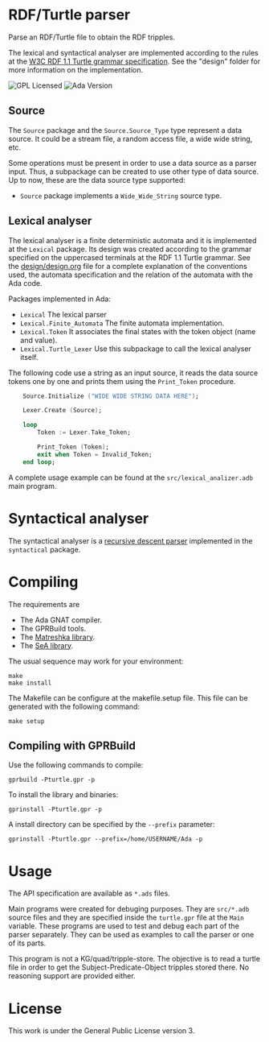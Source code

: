 # RDF/Turtle parser
Parse an RDF/Turtle file to obtain the RDF tripples.

The lexical and syntactical analyser are implemented according to the rules at the [W3C RDF 1.1 Turtle grammar specification](https://www.w3.org/TR/2014/REC-turtle-20140225/#sec-grammar). See the "design" folder for more information on the implementation.

![GPL Licensed](https://img.shields.io/badge/License-GPLv3-informational?logo=gnu) ![Ada Version](https://img.shields.io/badge/Ada-2012-informational)

## Source
The `Source` package and the `Source.Source_Type` type represent a data source. It could be a stream file, a random access file, a wide wide string, etc. 

Some operations must be present in order to use a data source as a parser input. Thus, a subpackage can be created to use other type of data source. Up to now, these are the data source type supported:

- `Source` package implements a `Wide_Wide_String` source type.

## Lexical analyser
The lexical analyser is a finite deterministic automata and it is implemented at the `Lexical` package. Its design was created according to the grammar specified on the uppercased terminals at the RDF 1.1 Turtle grammar. See the [design/design.org](https://github.com/cnngimenez/turtle/blob/master/design/design.org) file for a complete explanation of the conventions used, the automata specification and the relation of the automata with the Ada code.

Packages implemented in Ada:
- `Lexical` The lexical parser
- `Lexical.Finite_Automata` The finite automata implementation.
- `Lexical.Token` It associates the final states with the token object (name and value).
- `Lexical.Turtle_Lexer` Use this subpackage to call the lexical analyser itself.

The following code use a string as an input source, it reads the data source tokens one by one and prints them using the `Print_Token` procedure.

```ada
    Source.Initialize ("WIDE WIDE STRING DATA HERE");

    Lexer.Create (Source);

    loop
        Token := Lexer.Take_Token;

        Print_Token (Token);
        exit when Token = Invalid_Token;
    end loop;
```

A complete usage example can be found at the `src/lexical_analizer.adb` main program.

# Syntactical analyser
The syntactical analyser is a [recursive descent parser](https://en.wikipedia.org/wiki/Recursive_descent_parser) implemented in the `syntactical` package.

# Compiling
The requirements are

- The Ada GNAT compiler. 
- The GPRBuild tools.
- The [Matreshka library](https://forge.ada-ru.org/matreshka).
- The [SeA library](https://github.com/cnngimenez/SeA).

The usual sequence may work for your environment:

```
make
make install
```

The Makefile can be configure at the makefile.setup file. This file can be generated with the following command:

```
make setup
```


## Compiling with GPRBuild

Use the following commands to compile:

```
gprbuild -Pturtle.gpr -p
```

To install the library and binaries:

```
gprinstall -Pturtle.gpr -p
```

A install directory can be specified by the `--prefix` parameter:

```
gprinstall -Pturtle.gpr --prefix=/home/USERNAME/Ada -p
```

# Usage
The API specification are available as `*.ads` files. 

Main programs were created for debuging purposes. They are `src/*.adb` source files and they are specified inside the `turtle.gpr` file at the `Main` variable.
These programs are used to test and debug each part of the parser separately. They can be used as examples to call the parser or one of its parts.

This program is not a KG/quad/tripple-store. The objective is to read a turtle file in order to get the Subject-Predicate-Object tripples stored there. No reasoning support are provided either.

# License
This work is under the General Public License version 3.
